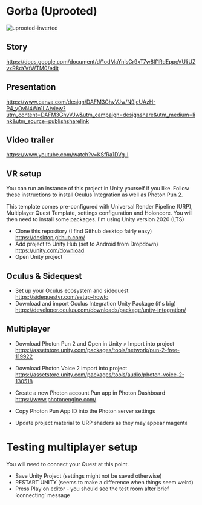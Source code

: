 # Gorba (Uprooted)

![uprooted-inverted](https://user-images.githubusercontent.com/1101918/192806408-1235c124-f8f6-42df-aff8-e1966859f3d1.png)

## Story 
https://docs.google.com/document/d/1odMaYnIsCr9xT7w8lf1RdEppcVUIiUZvxR8cYVfWTM0/edit

## Presentation
https://www.canva.com/design/DAFM3GhyVJw/N9jeUAzH-P4_yOvN4Wn1LA/view?utm_content=DAFM3GhyVJw&utm_campaign=designshare&utm_medium=link&utm_source=publishsharelink

## Video trailer
https://www.youtube.com/watch?v=KSfRa1DVg-I

## VR setup

You can run an instance of this project in Unity yourself if you like. 
Follow these instructions to install Oculus Integration as well as Photon Pun 2. 

This template comes pre-configured with Universal Render Pipeline (URP), Multiplayer Quest Template, settings configuration and Holoncore. You will then need to install some packages. I'm using Unity version 2020 (LTS)

- Clone this repository (I find Github desktop fairly easy) https://desktop.github.com/
- Add project to Unity Hub (set to Android from Dropdown) https://unity.com/download
- Open Unity project

## Oculus & Sidequest
- Set up your Oculus ecosystem and sidequest https://sidequestvr.com/setup-howto
- Download and import Oculus Integration Unity Package (it's big) https://developer.oculus.com/downloads/package/unity-integration/


## Multiplayer
- Download Photon Pun 2 and Open in Unity > Import into project https://assetstore.unity.com/packages/tools/network/pun-2-free-119922
- Download Photon Voice 2 import into project https://assetstore.unity.com/packages/tools/audio/photon-voice-2-130518

- Create a new Photon account Pun app in Photon Dashboard https://www.photonengine.com/
- Copy Photon Pun App ID into the Photon server settings
- Update project material to URP shaders as they may appear magenta 

# Testing multiplayer setup
You will need to connect your Quest at this point.

- Save Unity Project (settings might not be saved otherwise)
- RESTART UNITY (seems to make a difference when things seem weird)
- Press Play on editor - you should see the test room after brief ‘connecting’ message


